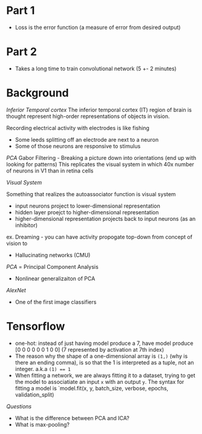 
# Part 1
* Loss is the error function (a measure of error from desired output)


# Part 2
- Takes a long time to train convolutional network (5 +- 2 minutes)


# Background

*Inferior Temporal cortex*
The inferior temporal cortex (IT) region of brain is thought represent high-order representations of objects in vision.

Recording electrical activity with electrodes is like fishing
* Some leeds splitting off an electrode are next to a neuron
* Some of those neurons are responsive to stimulus


*PCA*
Gabor Filtering - Breaking a picture down into orientations (end up with looking for patterns)
This replicates the visual system in which 40x number of neurons in V1 than in retina cells

*Visual System*

Something that realizes the autoassociator function is visual system
* input neurons project to lower-dimensional representation
* hidden layer proejct to higher-dimensional representation
* higher-dimensional representation projects back to input neurons (as an inhibitor)

ex. Dreaming - you can have activity propogate top-down from concept of vision to 
* Hallucinating networks (CMU)

*PCA* = Principal Component Analysis
* Nonlinear generalizaiton of PCA

*AlexNet*
* One of the first image classifiers


# Tensorflow
* one-hot: instead of just having model produce a 7, have model produce [0 0 0 0 0 0 1 0 0] (7 represented by activation at 7th index)
* The reason why the shape of a one-dimensional array is `(1,)` (why is there an ending comma), is so that the 1 is interpreted as a
tuple, not an integer. a.k.a `(1) == 1`
* When fitting a network, we are always fitting it to a dataset, trying to get the model to associatiate an input `x` with an output `y`. The syntax for fitting a model is `model.fit(x, y, batch_size, verbose, epochs, validation_split)


*Questions*
* What is the difference between PCA and ICA?
* What is max-pooling?
